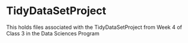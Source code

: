 # TidyDataSetProject
This holds files associated with the TidyDataSetProject from Week 4 of Class 3 in the Data Sciences Program
